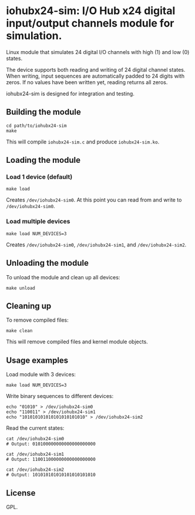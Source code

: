 # iohubx24-sim: I/O Hub x24 digital input/output channels module for simulation.

Linux module that simulates 24 digital I/O channels with high (1) and low (0) states.

The device supports both reading and writing of 24 digital channel states. When writing, input sequences are automatically padded to 24 digits with zeros. If no values have been written yet, reading returns all zeros.

iohubx24-sim is designed for integration and testing.

## Building the module

```
cd path/to/iohubx24-sim
make
```

This will compile `iohubx24-sim.c` and produce `iohubx24-sim.ko`.

## Loading the module

### Load 1 device (default)

```
make load
```

Creates `/dev/iohubx24-sim0`. At this point you can read from and write to `/dev/iohubx24-sim0`.

### Load multiple devices

```
make load NUM_DEVICES=3
```

Creates `/dev/iohubx24-sim0`, `/dev/iohubx24-sim1`, and `/dev/iohubx24-sim2`.

## Unloading the module

To unload the module and clean up all devices:

```
make unload
```

## Cleaning up

To remove compiled files:

```
make clean
```

This will remove compiled files and kernel module objects.

## Usage examples

Load module with 3 devices:

```
make load NUM_DEVICES=3
```

Write binary sequences to different devices:

```
echo "01010" > /dev/iohubx24-sim0
echo "110011" > /dev/iohubx24-sim1
echo "101010101010101010101010" > /dev/iohubx24-sim2
```

Read the current states:

```
cat /dev/iohubx24-sim0
# Output: 010100000000000000000000

cat /dev/iohubx24-sim1
# Output: 110011000000000000000000

cat /dev/iohubx24-sim2
# Output: 101010101010101010101010
```

## License

GPL. 